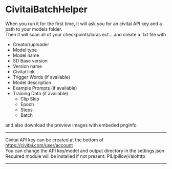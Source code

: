 # CivitaiBatchHelper
 
When you run it for the first time, it will ask you for an civitai API key and a path to your models folder.  
Then it will scan all of your checkpoints/loras ect... and create a .txt file with
- Creator/uploader
- Model type
- Model name
- SD Base version
- Version name
- Civitai link
- Trigger Words (if available)
- Model description
- Example Prompts (if available)
- Training Data (if available)
  - Clip Skip
  - Epoch
  - Steps
  - Batch

and also download the preview images with embeded pngInfo

---
Civitai API key can be created at the bottom of https://civitai.com/user/account  
You can change the API key/model and output directory in the settings.json  
Required module will be installed if not present: PIL(pillow)/aiohttp  

---